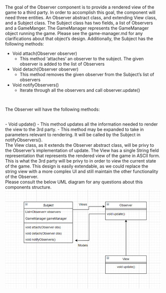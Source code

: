 The goal of the Observer component is to provide a rendered view of the game to a third party. In order to accomplish this goal, the component will need three entities. An Observer abstract class, and extending View class, and a Subject class. The Subject class has two fields, a list of Observers and a GameManger. The GameManager represents the GameManager object running the game. Please see the game-manager.md for any clarifications about that object’s design. Additionally, the Subject has the following methods:
<br>
- Void attach(Observer observer)
   - This method ‘attaches’ an observer to the subject. The given observer is added to the list of Observers
- Void detach(Observer observer)
   - This method removes the given observer from the Subject’s list of observers
- Void notifyObservers()
   - Iterate through all the observers and call observer.update()
<br>

The Observer will have the following methods:

<br>
- Void update()
  - This method updates all the information needed to render the view to the 3rd party.
  - This method may be expanded to take in parameters relevant to rendering. It will be called by the Subject in notifyObservers().
<br>
The View class, as it extends the Observer abstract class, will be privy to the Observer’s implementation of update. The View has a single String field representation that represents the rendered view of the game in ASCII form. This is what the 3rd party will be privy to in order to view the current state of the game. This design is easily extendable, as we could replace the string view with a more complex UI and still maintain the other functionality of the Observer.
<br>
Please consult the below UML diagram for any questions about this components structure.
<br>
<img src="Milestone5UML.PNG" alt="UML Diagram" />
